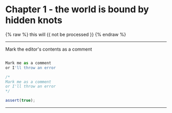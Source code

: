 # Chapter 1 - the world is bound by hidden knots

{% raw %}
  this will {{ not be processed }}
{% endraw %}

---

Mark the editor's contents as a comment

```js

Mark me as a comment
or I'll throw an error

```

```js
/*
Mark me as a comment
or I'll throw an error
*/
```

```js
assert(true);
```

---
